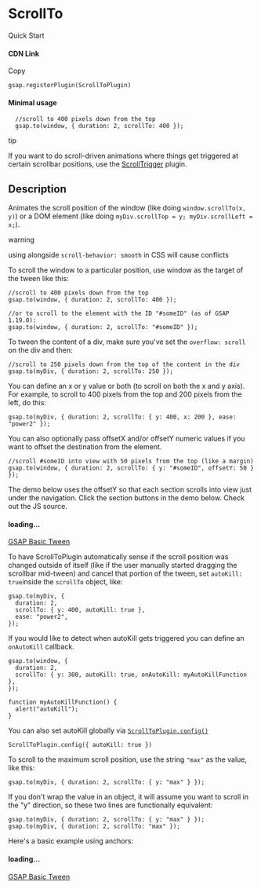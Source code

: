 # ScrollTo

Quick Start

#### CDN Link

Copy

```
gsap.registerPlugin(ScrollToPlugin) 
```

#### Minimal usage

```
  //scroll to 400 pixels down from the top
  gsap.to(window, { duration: 2, scrollTo: 400 });
```

tip

If you want to do scroll-driven animations where things get triggered at certain scrollbar positions, use the [ScrollTrigger](/docs/v3/Plugins/ScrollTrigger/.md) plugin.

## Description[​](#description "Direct link to Description")

Animates the scroll position of the window (like doing `window.scrollTo(x, y)`) or a DOM element (like doing `myDiv.scrollTop = y; myDiv.scrollLeft = x;`).

warning

using alongside `scroll-behavior: smooth` in CSS will cause conflicts

To scroll the window to a particular position, use window as the target of the tween like this:

```
//scroll to 400 pixels down from the top
gsap.to(window, { duration: 2, scrollTo: 400 });

//or to scroll to the element with the ID "#someID" (as of GSAP 1.19.0):
gsap.to(window, { duration: 2, scrollTo: "#someID" });
```

To tween the content of a div, make sure you've set the `overflow: scroll` on the div and then:

```
//scroll to 250 pixels down from the top of the content in the div
gsap.to(myDiv, { duration: 2, scrollTo: 250 });
```

You can define an x or y value or both (to scroll on both the x and y axis). For example, to scroll to 400 pixels from the top and 200 pixels from the left, do this:

```
gsap.to(myDiv, { duration: 2, scrollTo: { y: 400, x: 200 }, ease: "power2" });
```

You can also optionally pass offsetX and/or offsetY numeric values if you want to offset the destination from the element.

```
//scroll #someID into view with 50 pixels from the top (like a margin)
gsap.to(window, { duration: 2, scrollTo: { y: "#someID", offsetY: 50 } });
```

The demo below uses the offsetY so that each section scrolls into view just under the navigation. Click the section buttons in the demo below. Check out the JS source.

#### loading...

[GSAP Basic Tween](https://codepen.io/GreenSock/embed/4be7ea5c962b62bcd156612524687a5a?default-tab=result\&theme-id=41164)

To have ScrollToPlugin automatically sense if the scroll position was changed outside of itself (like if the user manually started dragging the scrollbar mid-tween) and cancel that portion of the tween, set `autoKill: true`inside the `scrollTo` object, like:

```
gsap.to(myDiv, {
  duration: 2,
  scrollTo: { y: 400, autoKill: true },
  ease: "power2",
});
```

If you would like to detect when autoKill gets triggered you can define an `onAutoKill` callback.

```
gsap.to(window, {
  duration: 2,
  scrollTo: { y: 300, autoKill: true, onAutoKill: myAutoKillFunction },
});

function myAutoKillFunction() {
  alert("autoKill");
}
```

You can also set autoKill globally via [`ScrollToPlugin.config()`](/docs/v3/Plugins/ScrollToPlugin/config\(\).md)

```
ScrollToPlugin.config({ autoKill: true })
```

To scroll to the maximum scroll position, use the string `"max"` as the value, like this:

```
gsap.to(myDiv, { duration: 2, scrollTo: { y: "max" } });
```

If you don't wrap the value in an object, it will assume you want to scroll in the "y" direction, so these two lines are functionally equivalent:

```
gsap.to(myDiv, { duration: 2, scrollTo: { y: "max" } });
gsap.to(myDiv, { duration: 2, scrollTo: "max" });
```

Here's a basic example using anchors:

#### loading...

[GSAP Basic Tween](https://codepen.io/GreenSock/embed/ExKNEXY?default-tab=result\&theme-id=41164)
